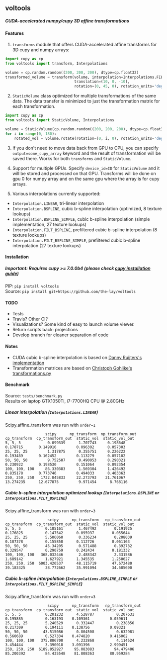 ## voltools
##### CUDA-accelerated numpy/cupy 3D affine transformations

#### Features
1. `transforms` module that offers CUDA-accelerated affine transforms for 3D cupy and numpy arrays:
```python
import cupy as cp
from voltools import transform, Interpolations

volume = cp.random.random((200, 200, 200), dtype=cp.float32)
transformed_volume = transform(volume, interpolation=Interpolations.FILT_BSPLINE,
                               translation=(10, 0, -10),
                               rotation=(0, 45, 0), rotation_units='deg', rotation_order='rzxz')
```

2. `StaticVolume` class optimized for multiple transformations of the same data.
The data transfer is minimized to just the transformation matrix for each transformation.
```python
import cupy as cp
from voltools import StaticVolume, Interpolations

volume = StaticVolume(cp.random.random((200, 200, 200), dtype=cp.float32), interpolation=Interpolations.FILT_BSPLINE, device_id=3)
for i in range(0, 180):
    rotated_vol = volume.rotate(rotation=(0, i, 0), rotation_units='deg', rotation_order='rzxz', profile=True)
```

3. If you don't need to move data back from GPU to CPU, you can specify `output=some_cupy_array` keyword
and the result of transformation will be saved there. Works for both `transforms` and `StaticVolume`.

4. Support for multiple GPUs. Specify `device_id=ID` for `StaticVolume` and it will be stored and processed on that GPU.
Transforms will be done on gpu 0 for numpy array and on the same gpu where the array is for cupy arrays.

5. Various interpolations currently supported:
- `Interpolation.LINEAR`, tri-linear interpolation
- `Interpolation.BSPLINE`, cubic b-spline interpolation (optimized, 8 texture lookups)
- `Interpolation.BSPLINE_SIMPLE`, cubic b-spline interpolation (simple implementation, 27 texture lookups)
- `Interpolation.FILT_BSPLINE`, prefiltered cubic b-spline interpolation (8 texture lookups)
- `Interpolation.FILT_BSPLINE_SIMPLE`, prefiltered cubic b-spline interpolation (27 texture lookups)

#### Installation
##### Important: Requires cupy >= 7.0.0b4 (please check [cupy installation guide](https://docs-cupy.chainer.org/en/stable/install.html#install-cupy))

PIP: `pip install voltools`  
Source: `pip install git+https://github.com/the-lay/voltools`

#### TODO
- Tests
- Travis? Other CI?
- Visualizations? Some kind of easy to launch volume viewer.
- Return scripts back: projections
- Develop branch for cleaner separation of code

#### Notes
- CUDA cubic b-spline interpolation is based on [Danny Ruijters's implementation](https://github.com/DannyRuijters/CubicInterpolationCUDA/)
- Transformation matrices are based on [Christoph Gohlike's transformations.py](https://www.lfd.uci.edu/~gohlke/code/transformations.py.html)


#### Benchmark
Source: `tests/benchmark.py`  
Results on laptop GTX1050Ti, i7-7700HQ CPU @ 2.80GHz

##### Linear interpolation (`Interpolations.LINEAR`)
Scipy.affine_transform was run with `order=1`
```
                  scipy      np_transform  np_transform_out  cp_transform  cp_transform_out  static_vol  static_vol_out
5, 5, 5            0.099339      1.707743     0.198648         0.178715       0.149916         0.096302      0.057303
25, 25, 25         1.317875      0.355751     0.226222         0.193489       0.162452         0.113279      0.057102
50, 50, 50         9.752507      0.490053     0.290321         0.230922       0.198530         0.151064      0.092354
100, 100, 100     86.330383      1.569304     1.426492         0.835178       0.773746         0.494033      0.403363
250, 250, 250   1732.845833     22.273793    21.761067        13.274235      12.677875         9.971454      8.768116
```

##### Cubic b-spline interpolation optimized lookup (`Interpolations.BSPLINE` or `Interpolations.FILT_BSPLINE`)
Scipy.affine_transform was run with `order=3`
```
                   scipy      np_transform   np_transform_out  cp_transform  cp_transform_out  static_vol  static_vol_out
5, 5, 5           0.185161       1.467492        0.191925      0.176825          0.147542      0.095937        0.055644
25, 25, 25        5.506060       0.336234        0.208039      0.187378          0.155858      0.112726        0.061163
50, 50, 50        45.34205       0.571488        0.392732      0.329547          0.290759      0.242434        0.181332
100, 100, 100   368.032446       2.488342        2.331586      1.689142          1.627921      1.345535        1.250627
250, 250, 250  6003.420537      48.115719       47.672480     39.183325         38.772662     35.991094       34.685690
```

##### Cubic b-spline interpolation (`Interpolations.BSPLINE_SIMPLE` or `Interpolations.FILT_BSPLINE_SIMPLE`)
Scipy.affine_transform was run with `order=3`
```
                   scipy      np_transform   np_transform_out  cp_transform  cp_transform_out  static_vol  static_vol_out
5, 5, 5           0.201232      4.528787          0.207631      0.195885          0.163193    0.109361         0.059611
25, 25, 25        5.240529      0.332447          0.238356      0.217309          0.194111    0.138756         0.09321
50, 50, 50       43.515086      0.804508          0.632981      0.560689          0.527334    0.474820         0.416062
100, 100, 100   375.886700      4.232868          4.114524      3.454444          3.390018    3.091396         2.999451
250, 250, 250  6189.052927     95.083083         94.479406     85.200392         84.435548    81.808363       80.959284
```
